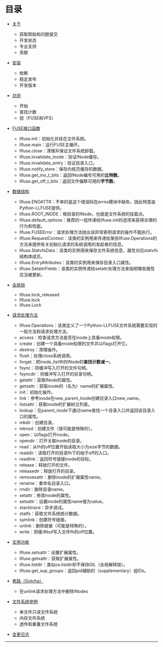 # 目录
- [关于][0]
  - 获取帮助和问题提交
  - 开发状态
  - 专业支持
  - 贡献

- [安装][1]
  - 依赖
  - 稳定发布
  - 开发版本

- [总则][2]
  - 开始
  - 查找计数
  - 锁（FUSE和VFS）

- [FUSE接口函数][3]
  - llfuse.init：初始化并挂在文件系统。
  - llfuse.main：运行FUSE主循环。
  - llfuse.close：清理并保证文件系统卸载。
  - llfuse.invalidate_inode：验证INode缓存。
  - llfuse.invalidate_entry：验证目录入口。
  - llfuse.notify_store：保存内核页缓存的数据。
  - llfuse.get_ino_t_bits：返回INode编号可用的**比特数**。
  - llfuse.get_off_t_bits：返回文件偏移可用的**字节数**。

- [数据结构][4]
  - llfuse.ENOATTR：不幸的是这个错误码在errno模块中缺失，因此特意由Python-LLFUSE提供。
  - llfuse.ROOT_INODE：根目录的INode，也就是文件系统的挂载点。
  - llfuse.default_options：推荐的一组传递给llfuse.init的选项来获得合理的行为和性能。
  - llfuse.FUSEError：请求处理方法抛出该异常表明请求的操作不能执行。
  - llfuse.RequestContext：该类的实例用来传递给某些llfuse.Operations的方法来提供有关初始化请求的系统调用的发起者的信息。
  - llfuse.StatvfsData：该类的实例用来保存文件系统信息，属性对应statvfs结构体成员。
  - llfuse.EntryAttributes：该类的实例用来保存目录入口属性。
  - llfuse.SetattrFields：该类的实例传递给setattr处理方法来指明哪些属性应当被更新。

- [全局锁][5]
  - llfuse.lock_released
  - llfuse.lock
  - llfuse.Lock

- [请求处理方法][6]
  - llfuse.Operations：该类定义了一个Python-LLFUSE文件系统需要实现的一般方法和请求处理方法。
  - access：检查请求方法是否在inode上具备mode权限。
  - create：创建一个具备mode权限的文件并以flags打开它。
  - destroy：清理操作。
  - flush：处理close系统调用。
  - forget：把inode_list中的INode的**查找计数减一**。
  - fsync：将缓冲写入打开的文件句柄。
  - fsyncdir：将缓冲写入打开的目录句柄。
  - getattr：获取INode的属性。
  - getxattr：获取inode的（名为）name的扩展属性。
  - init：初始化操作。
  - link：参考inode在new_parent_inode创建目录入口new_name。
  - listxattr：获取inode的扩展树立列表。
  - lookup：在parent_inode下通过name查找一个目录入口并返回该目录入口的属性。
  - mkdir：创建目录。
  - mknod：创建文件（很可能是特殊的）。
  - open：以flags打开inode。
  - opendir：打开关联inode的目录。
  - read：从fh的off位置开始读取大小为size字节的数据。
  - readdir：读取打开的目录fh下的始于off的入口。
  - readlink：返回符号链接inode的目标。
  - release：释放打开的文件。
  - releasedir：释放打开的目录。
  - removexattr：删除inode的扩展属性name。
  - rename：重命名目录入口。
  - rmdir：删除目录name。
  - setattr：修改inode的属性。
  - setxattr：设置inode的属性name值为value。
  - stacktrace：异步调试。
  - statfs：获取文件系统统计数据。
  - symlink：创建符号链接。
  - unlink：删除链接（可能是特殊的）。
  - write：把缓冲buf写入文件fh的off位置。

- [实用功能][7]
  - llfuse.setxattr：设置扩展属性。
  - llfuse.getxattr：获取扩展属性。
  - llfuse.listdir：类似os.listdir却不保持GIL（全局解释锁）。
  - llfuse.get_sup_groups：返回pid辅助的（supplementary）组IDs。

- [套路（Gotcha）][8]
  - 在unlink请求处理方法中删除INodes

- [文件系统举例][9]
  - 单文件只读文件系统
  - 内存文件系统
  - 透传和重叠文件系统

- [变更日志][a]

---
[0]: ./关于.md
[1]: ./安装.md
[2]: ./总则.md
[3]: ./FUSE接口函数.md
[4]: ./数据结构.md
[5]: ./全局锁.md
[6]: ./请求处理方法.md
[7]: ./实用功能.md
[8]: ./套路（Gotcha）.md
[9]: ./文件系统举例.md
[a]: ./变更日志.md